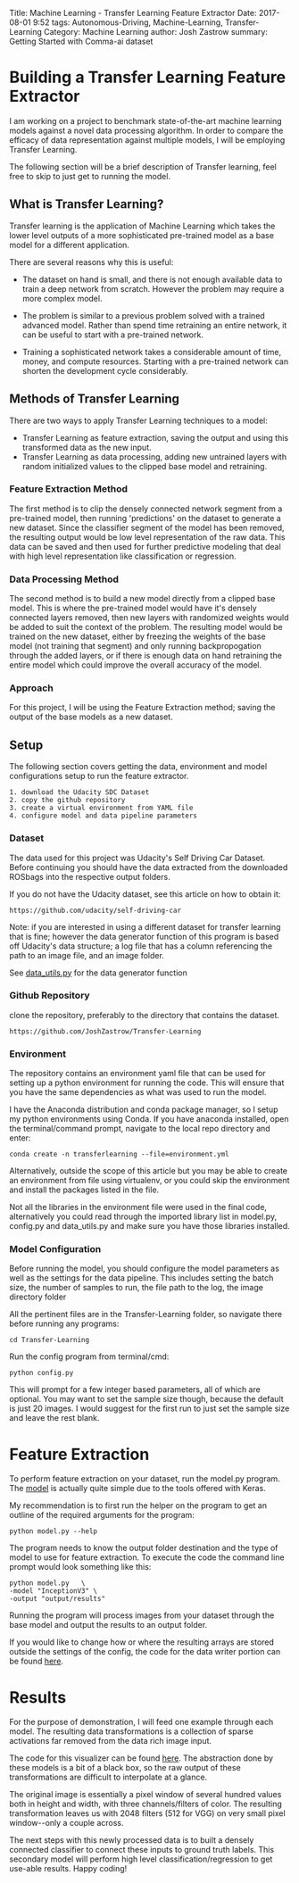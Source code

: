 Title: Machine Learning - Transfer Learning Feature Extractor
Date: 2017-08-01 9:52
tags: Autonomous-Driving, Machine-Learning, Transfer-Learning
Category: Machine Learning
author: Josh Zastrow
summary: Getting Started with Comma-ai dataset

# Building a Transfer Learning Feature Extractor

I am working on a project to benchmark state-of-the-art machine learning models against a novel data processing algorithm. In order to compare the efficacy of data representation against multiple models, I will be employing Transfer Learning.

The following section will be a brief description of Transfer learning, feel free to skip to just get to running the model.

## What is Transfer Learning?

Transfer learning is the application of Machine Learning which takes the lower level outputs of a more sophisticated pre-trained model as a base model for a different application. 

There are several reasons why this is useful:

- The dataset on hand is small, and there is not enough available data to train a deep network from scratch. However the problem may require a more complex model.

- The problem is similar to a previous problem solved with a trained advanced model. Rather than spend time retraining an entire network, it can be useful to start  with a pre-trained network.

- Training a sophisticated network takes a considerable amount of time, money, and compute resources. Starting with a pre-trained network can shorten the development cycle considerably.

## Methods of Transfer Learning 

There are two ways to apply Transfer Learning techniques to a model:

- Transfer Learning as feature extraction, saving the output and using this transformed data as the new input.
- Transfer Learning as data processing, adding new untrained layers with random initialized values to the clipped base model and retraining.

### Feature Extraction Method

The first method is to clip the densely connected network segment from a pre-trained model, then running 'predictions' on the dataset to generate a new dataset. Since the classifier segment of the model has been removed, the resulting output would be low level representation of the raw data. This data can be saved and then used for further predictive modeling that deal with high level representation like classification or regression.

### Data Processing Method

The second method is to build a new model directly from a clipped base model. This  is where the pre-trained model would have it's densely connected layers removed, then new layers with randomized weights would be added to suit the context of the problem. The resulting model would be trained on the new dataset, either by freezing the weights of the base model (not training that segment) and only running backpropogation through the added layers, or if there is enough data on hand retraining the entire model which could improve the overall accuracy of the model. 

### Approach

For this project, I will be using the Feature Extraction method; saving the output of the base models as a new dataset.

## Setup

The following section covers getting the data, environment and model configurations setup to run the feature extractor.

    1. download the Udacity SDC Dataset
    2. copy the github repository
    3. create a virtual environment from YAML file
    4. configure model and data pipeline parameters

### Dataset
The data used for this project was Udacity's Self Driving Car Dataset. Before continuing you should have the data extracted from the downloaded ROSbags into the respective output folders. 

If you do not have the Udacity dataset, see this article on how to obtain it:

    https://github.com/udacity/self-driving-car
    
    
Note: if you are interested in using a different dataset for transfer learning that is fine; however the data generator function of this program is based off Udacity's data structure; a log file that has a column referencing the path to an image file, and an image folder.

See [data_utils.py](<https://github.com/JoshZastrow/Self-Driving-Car/blob/master/Transfer-Learning/data_utils.py#L16>) for the data generator function

### Github Repository

clone the repository, preferably to the directory that contains the dataset.

    https://github.com/JoshZastrow/Transfer-Learning
    
    
### Environment

The repository contains an environment yaml file that can be used for setting up a python environment for running the code. This will ensure that you have the same dependencies as what was used to run the model. 

I have the Anaconda distribution and conda package manager, so I setup my python environments using Conda. If you have anaconda installed, open the terminal/command prompt, navigate to the local repo directory and enter:

    conda create -n transferlearning --file=environment.yml

Alternatively, outside the scope of this article but you may be able to create an environment from file using virtualenv, or you could skip the environment and install the packages listed in the file. 


Not all the libraries in the environment file were used in the final code, alternatively you could read through the imported library list in model.py, config.py and data_utils.py and make sure you have those libraries installed.

### Model Configuration

Before running the model, you should configure the model parameters as well as the settings for the data pipeline. This includes setting the batch size, the number of samples to run, the file path to the log, the image directory folder

All the pertinent files are in the Transfer-Learning folder, so navigate there before running any programs:

    cd Transfer-Learning

Run the config program from terminal/cmd:

    python config.py
    
This will prompt for a few integer based parameters, all of which are optional. You may want to set the sample size though, because the default is just 20 images. I would suggest for the first run to just set the sample size and leave the rest blank.  

# Feature Extraction

To perform feature extraction on your dataset, run the model.py program. The [model]() is actually quite simple due to the tools offered with Keras. 

My recommendation is to first run the helper on the program to get an outline of the required arguments for the program:

    python model.py --help
    
The program needs to know the output folder destination and the type of model to use for feature extraction. To execute the code the command line prompt would look something like this:

    python model.py   \
    -model "InceptionV3" \
    -output "output/results"
    
Running the program will process images from your dataset through the base model and output the results to an output folder.

If you would like to change how or where the resulting arrays are stored outside the settings of the config, the code for the data writer portion can be found [here](). 

# Results

For the purpose of demonstration, I will feed one example through each model. The resulting data transformations is a collection of sparse activations far removed from the data rich image input. 


The code for this visualizer can be found [here]().
The abstraction done by these models is a bit of a black box, so the raw output of these transformations are difficult to interpolate at a glance.

The original image is essentially a pixel window of several hundred values both in height and width, with three channels/filters of color. The resulting transformation leaves us with 2048 filters (512 for VGG) on very small pixel window--only a couple across.

The next steps with this newly processed data is to built a densely connected classifier to connect these inputs to ground truth labels. This secondary model will perform high level classification/regression to get use-able results. Happy coding!


        
        